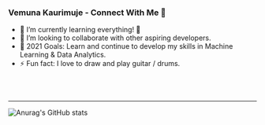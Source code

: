 ### Vemuna Kaurimuje - Connect With Me 👋


- 🌱 I’m currently learning everything! 🤣
- 👯 I’m looking to collaborate with other aspiring developers.
- 🥅 2021 Goals: Learn and continue to develop my skills in Machine Learning & Data Analytics.
- ⚡ Fun fact: I love to draw and play guitar / drums.

<br />
<br />

---

![Anurag's GitHub stats](https://github-readme-stats.vercel.app/api?username=muna-kaurimuje&show_icons=true&theme=merko)
